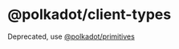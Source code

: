 # @polkadot/client-types

Deprecated, use [@polkadot/primitives](https://github.com/polkadot-js/primitives)
